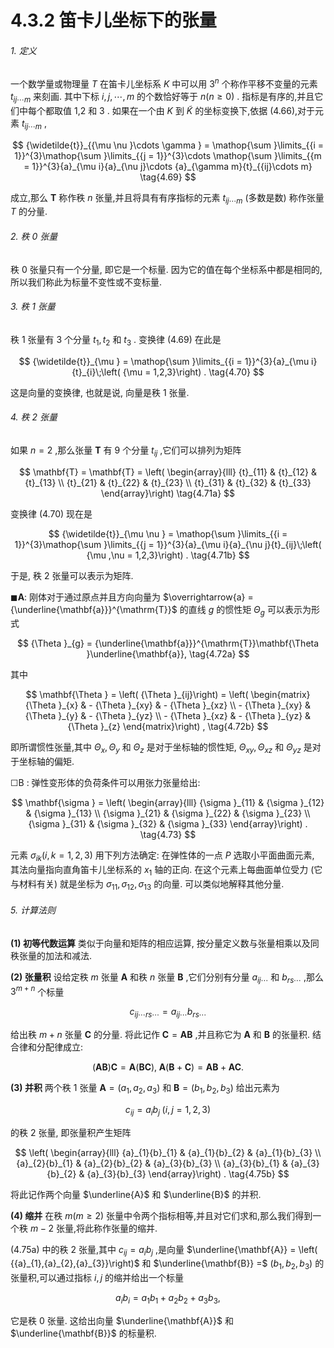 # 4.3.2 笛卡儿坐标下的张量

###### 1. 定义

一个数学量或物理量 $T$ 在笛卡儿坐标系 $K$ 中可以用 ${3}^{n}$ 个称作平移不变量的元素 ${t}_{{ij}\cdots m}$ 来刻画. 其中下标 $i, j,\cdots , m$ 的个数恰好等于 $n\left( {n \geq  0}\right)$ . 指标是有序的,并且它们中每个都取值 1,2 和 3 . 如果在一个由 $K$ 到 $\widetilde{K}$ 的坐标变换下,依据 (4.66),对于元素 ${t}_{{ij}\cdots m}$ ,

$$
{\widetilde{t}}_{{\mu \nu }\cdots \gamma } = \mathop{\sum }\limits_{{i = 1}}^{3}\mathop{\sum }\limits_{{j = 1}}^{3}\cdots \mathop{\sum }\limits_{{m = 1}}^{3}{a}_{\mu i}{a}_{\nu j}\cdots {a}_{\gamma m}{t}_{{ij}\cdots m} \tag{4.69}
$$

成立,那么 $\mathbf{T}$ 称作秩 $n$ 张量,并且将具有有序指标的元素 ${t}_{{ij}\cdots m}$ (多数是数) 称作张量 $T$ 的分量.

###### 2. 秩 0 张量

秩 0 张量只有一个分量, 即它是一个标量. 因为它的值在每个坐标系中都是相同的, 所以我们称此为标量不变性或不变标量.

###### 3. 秩 1 张量

秩 1 张量有 3 个分量 ${t}_{1},{t}_{2}$ 和 ${t}_{3}$ . 变换律 (4.69) 在此是

$$
{\widetilde{t}}_{\mu } = \mathop{\sum }\limits_{{i = 1}}^{3}{a}_{\mu i}{t}_{i}\;\left( {\mu  = 1,2,3}\right) . \tag{4.70}
$$

这是向量的变换律, 也就是说, 向量是秩 1 张量.

###### 4. 秩 2 张量

如果 $n = 2$ ,那么张量 $\mathbf{T}$ 有 9 个分量 ${t}_{ij}$ ,它们可以排列为矩阵

$$
\mathbf{T} = \mathbf{T} = \left( \begin{array}{lll} {t}_{11} & {t}_{12} & {t}_{13} \\  {t}_{21} & {t}_{22} & {t}_{23} \\  {t}_{31} & {t}_{32} & {t}_{33} \end{array}\right)  \tag{4.71a}
$$

变换律 (4.70) 现在是

$$
{\widetilde{t}}_{\mu \nu } = \mathop{\sum }\limits_{{i = 1}}^{3}\mathop{\sum }\limits_{{j = 1}}^{3}{a}_{\mu i}{a}_{\nu j}{t}_{ij}\;\left( {\mu ,\nu  = 1,2,3}\right) . \tag{4.71b}
$$

于是, 秩 2 张量可以表示为矩阵.

$\blacksquare \mathbf{A}$: 刚体对于通过原点并且方向向量为 $\overrightarrow{a} = {\underline{\mathbf{a}}}^{\mathrm{T}}$ 的直线 $g$ 的惯性矩 ${\Theta }_{g}$ 可以表示为形式

$$
{\Theta }_{g} = {\underline{\mathbf{a}}}^{\mathrm{T}}\mathbf{\Theta }\underline{\mathbf{a}}, \tag{4.72a}
$$

其中

$$
\mathbf{\Theta } = \left( {\Theta }_{ij}\right)  = \left( \begin{matrix} {\Theta }_{x} &  - {\Theta }_{xy} &  - {\Theta }_{xz} \\   - {\Theta }_{xy} & {\Theta }_{y} &  - {\Theta }_{yz} \\   - {\Theta }_{xz} &  - {\Theta }_{yz} & {\Theta }_{z} \end{matrix}\right) , \tag{4.72b}
$$

即所谓惯性张量,其中 ${\Theta }_{x},{\Theta }_{y}$ 和 ${\Theta }_{z}$ 是对于坐标轴的惯性矩, ${\Theta }_{xy},{\Theta }_{xz}$ 和 ${\Theta }_{yz}$ 是对于坐标轴的偏矩.

☐B : 弹性变形体的负荷条件可以用张力张量给出:

$$
\mathbf{\sigma } = \left( \begin{array}{lll} {\sigma }_{11} & {\sigma }_{12} & {\sigma }_{13} \\  {\sigma }_{21} & {\sigma }_{22} & {\sigma }_{23} \\  {\sigma }_{31} & {\sigma }_{32} & {\sigma }_{33} \end{array}\right) . \tag{4.73}
$$

元素 ${\sigma }_{ik}\left( {i, k = 1,2,3}\right)$ 用下列方法确定: 在弹性体的一点 $P$ 选取小平面曲面元素, 其法向量指向直角笛卡儿坐标系的 ${x}_{1}$ 轴的正向. 在这个元素上每曲面单位受力 (它与材料有关) 就是坐标为 ${\sigma }_{11},{\sigma }_{12},{\sigma }_{13}$ 的向量. 可以类似地解释其他分量.

###### 5. 计算法则

**(1) 初等代数运算** 类似于向量和矩阵的相应运算, 按分量定义数与张量相乘以及同秩张量的加法和减法.

**(2) 张量积** 设给定秩 $m$ 张量 $\mathbf{A}$ 和秩 $n$ 张量 $\mathbf{B}$ ,它们分别有分量 ${a}_{{ij}\cdots }$ 和 ${b}_{{rs}\cdots }$ ,那么 ${3}^{m + n}$ 个标量

$$
{c}_{{ij}\cdots {rs}\cdots } = {a}_{{ij}\cdots }{b}_{{rs}\cdots } \tag{4.74a}
$$

给出秩 $m + n$ 张量 $\mathbf{C}$ 的分量. 将此记作 $\mathbf{C} = \mathbf{{AB}}$ ,并且称它为 $\mathbf{A}$ 和 $\mathbf{B}$ 的张量积. 结合律和分配律成立:

$$
\left( {\mathbf{A}\mathbf{B}}\right) \mathbf{C} = \mathbf{A}\left( {\mathbf{B}\mathbf{C}}\right) ,\;\mathbf{A}\left( {\mathbf{B} + \mathbf{C}}\right)  = \mathbf{A}\mathbf{B} + \mathbf{A}\mathbf{C}. \tag{4.74b}
$$

**(3) 并积** 两个秩 1 张量 $\mathbf{A} = \left( {{a}_{1},{a}_{2},{a}_{3}}\right)$ 和 $\mathbf{B} = \left( {{b}_{1},{b}_{2},{b}_{3}}\right)$ 给出元素为

$$
{c}_{ij} = {a}_{i}{b}_{j}\;\left( {i, j = 1,2,3}\right)  \tag{4.75a}
$$

的秩 2 张量, 即张量积产生矩阵

$$
\left( \begin{array}{lll} {a}_{1}{b}_{1} & {a}_{1}{b}_{2} & {a}_{1}{b}_{3} \\  {a}_{2}{b}_{1} & {a}_{2}{b}_{2} & {a}_{3}{b}_{3} \\  {a}_{3}{b}_{1} & {a}_{3}{b}_{2} & {a}_{3}{b}_{3} \end{array}\right) . \tag{4.75b}
$$

将此记作两个向量 $\underline{A}$ 和 $\underline{B}$ 的并积.

**(4) 缩并** 在秩 $m\left( {m \geq  2}\right)$ 张量中令两个指标相等,并且对它们求和,那么我们得到一个秩 $m - 2$ 张量,将此称作张量的缩并.

(4.75a) 中的秩 2 张量,其中 ${c}_{ij} = {a}_{i}{b}_{j}$ ,是向量 $\underline{\mathbf{A}} = \left( {{a}_{1},{a}_{2},{a}_{3}}\right)$ 和 $\underline{\mathbf{B}} =$ $\left( {{b}_{1},{b}_{2},{b}_{3}}\right)$ 的张量积,可以通过指标 $i, j$ 的缩并给出一个标量

$$
{a}_{i}{b}_{i} = {a}_{1}{b}_{1} + {a}_{2}{b}_{2} + {a}_{3}{b}_{3}, \tag{4.76}
$$

它是秩 0 张量. 这给出向量 $\underline{\mathbf{A}}$ 和 $\underline{\mathbf{B}}$ 的标量积.
